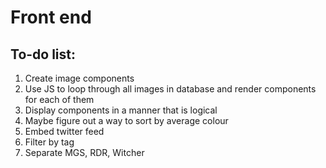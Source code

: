 # Front end
## To-do list:
1. Create image components
2. Use JS to loop through all images in database and render components for each of them
3. Display components in a manner that is logical
4. Maybe figure out a way to sort by average colour
5. Embed twitter feed
6. Filter by tag
7. Separate MGS, RDR, Witcher